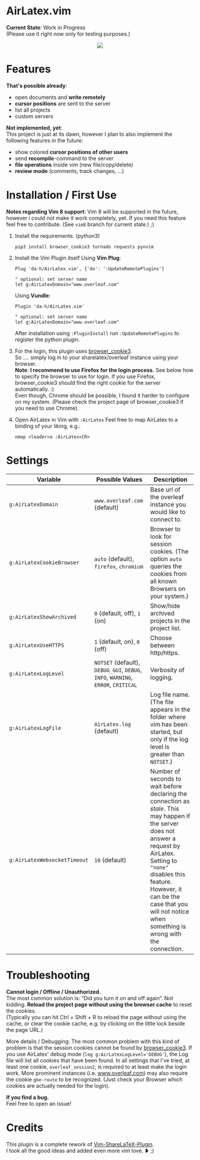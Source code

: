 AirLatex.vim
============
**Current State**: Work in Progress  
(Please use it right now only for testing purposes.)

<p align="center">
  <img src="https://raw.githubusercontent.com/da-h/AirLatex.vim/master/screenshot.png">
</p>

Features
========
**That's possible already**:
- open documents and **write remotely**
- **cursor positions** are sent to the server
- list all projects
- custom servers

**Not implemented, yet**:  
This project is just at its dawn, however I plan to also implement the following features in the future:
- show colored **cursor positions of other users**
- send **recompile**-command to the server
- **file operations** inside vim (new file/copy/delete)
- **review mode** (comments, track changes, ...)



Installation / First Use
========================
**Notes regarding Vim 8 support**: Vim 8 will be supported in the future, however i could not make it work completely, yet. If you need this feature feel free to contribute. (See `vim8` branch for current state.) ;)

1. Install the requirements. (python3)
    ```
    pip3 install browser_cookie3 tornado requests pynvim
    ```
2. Install the Vim Plugin itself
    Using **Vim Plug**:
    ```
	Plug 'da-h/AirLatex.vim', {'do': ':UpdateRemotePlugins'}

    " optional: set server name
    let g:AirLatexDomain="www.overleaf.com"
    ```
    
    Using **Vundle**:
    ```
	Plugin 'da-h/AirLatex.vim'

    " optional: set server name
    let g:AirLatexDomain="www.overleaf.com"
    ```
    After installation using `:PluginInstall` run `:UpdateRemotePlugins` to register the python plugin.
3. For the login, this plugin uses [browser_cookie3](https://github.com/borisbabic/browser_cookie3).  
So .... simply log in to your sharelatex/overleaf instance using your browser.  
**Note**: **I recommend to use Firefox for the login process.** See below how to specify the browser to use for login. If you use Firefox, browser_cookie3 should find the right cookie for the server automatically. :)  
Even though, Chrome should be possible, I found it harder to configure on my system. (Please check the project page of browser_cookie3 if you need to use Chrome).
4. Open AirLatex in Vim with `:AirLatex`
Feel free to map AirLatex to a binding of your liking, e.g.:
   ```
   nmap <leader>a :AirLatex<CR>
   ```

Settings
========

Variable | Possible Values | Description
-------- | --------------- | -----------
`g:AirLatexDomain` | `www.overleaf.com` (default) | Base url of the overleaf instance you would like to connect to.
`g:AirLatexCookieBrowser` | `auto` (default), `firefox`, `chromium` | Browser to look for session cookies. (The option `auto` queries the cookies from all known Browsers on your system.)
`g:AirLatexShowArchived` | `0` (default, off), `1` (on) | Show/hide archived projects in the project list.
`g:AirLatexUseHTTPS` | `1` (default, on), `0` (off) | Choose between http/https.
`g:AirLatexLogLevel` | `NOTSET` (default), `DEBUG_GUI`, `DEBUG`, `INFO`, `WARNING`, `ERROR`, `CRITICAL` | Verbosity of logging.
`g:AirLatexLogFile` | `AirLatex.log` (default)  | Log file name. (The file appears in the folder where vim has been started, but only if the log level is greater than `NOTSET`.)
`g:AirLatexWebsocketTimeout` | `10` (default)  | Number of seconds to wait before declaring the connection as *stale*. This may happen if the server does not answer a request by AirLatex. Setting to `"none"` disables this feature. However, it can be the case that you will not notice when something is wrong with the connection.


Troubleshooting
===============
**Cannot login / Offline / Unauthorized.**  
The most common solution is: “Did you turn it on and off again“. Not kidding. **Reload the project page without using the browser cache** to reset the cookies.  
(Typically you can hit Ctrl + Shift + R to reload the page without using the cache, or clear the cookie cache, e.g. by clicking on the little lock beside the page URL.)

More details / Debugging:
The most common problem with this kind of problem is that the session cookies cannot be found by [browser_cookie3](https://github.com/borisbabic/browser_cookie3). If you use AirLatex' debug mode (`leg g:AirLatexLogLevel='DEBUG'`), the Log file will list all cookies that have been found. In all settings that I've tried, at least one cookie, `overleaf_session2`, is required to at least make the login work. More prominent instances (i.e. www.overleaf.com) may also require the cookie `gke-route` to be recognized. (Just check your Browser which cookies are actually needed for the login).

**If you find a bug.**  
Feel free to open an issue!


Credits
=======
This plugin is a complete rework of [Vim-ShareLaTeX-Plugin](https://www.github.com/thomashn/Vim-ShareLaTeX-Plugin).  
I took all the good ideas and added even more vim love. ❥ ;)

